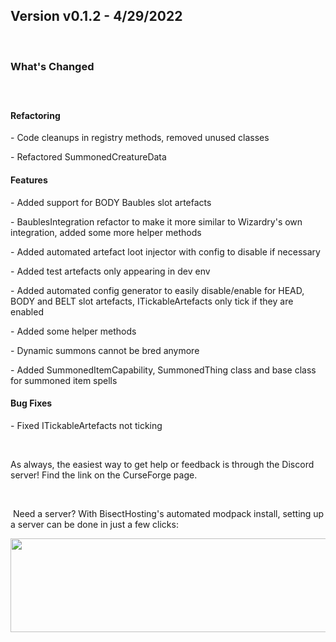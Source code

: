 <h2>Version v0.1.2 - 4/29/2022</h2>
<p>&nbsp;</p>
<h3>What's Changed</h3>
<p><span style="font-size: 1.2rem;">&nbsp;</span></p>
<h4><strong>Refactoring</strong></h4>
<p>- Code cleanups in registry methods, removed unused classes</p>
<p>- Refactored SummonedCreatureData</p>

<h4><strong>Features</strong></h4>
<p>- Added support for BODY Baubles slot artefacts</p>
<p>- BaublesIntegration refactor to make it more similar to Wizardry's own integration, added some more helper methods</p>
<p>- Added automated artefact loot injector with config to disable if necessary</p>
<p>- Added test artefacts only appearing in dev env</p>
<p>- Added automated config generator to easily disable/enable for HEAD, BODY and BELT slot artefacts, ITickableArtefacts only tick if they are enabled</p>
<p>- Added some helper methods</p>
<p>- Dynamic summons cannot be bred anymore</p>
<p>- Added SummonedItemCapability, SummonedThing class and base class for summoned item spells</p>

<h4><strong>Bug Fixes</strong></h4>
<p>- Fixed ITickableArtefacts not ticking</p>
<p>&nbsp;</p>
<p>As always, the easiest way to get help or feedback is through the Discord server! Find the link on the CurseForge page.</p>
<p>&nbsp;</p>
<p>&nbsp;Need a server? With BisectHosting's&nbsp;automated modpack install, setting up a server can be done in just a few clicks:</p>
<p><span style="font-size: 24px;"><a href="https://www.curseforge.com/linkout?remoteUrl=https%253a%252f%252fbisecthosting.com%252fWinDanesz"><img src="https://www.bisecthosting.com/partners/custom-banners/a2f8bf1e-2d39-48c4-a80d-02ef73cdd36c.png" width="900" height="150" /></a></span></p>